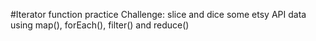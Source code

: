 #Iterator function practice
Challenge: slice and dice some etsy API data using map(), forEach(), filter() and reduce()
